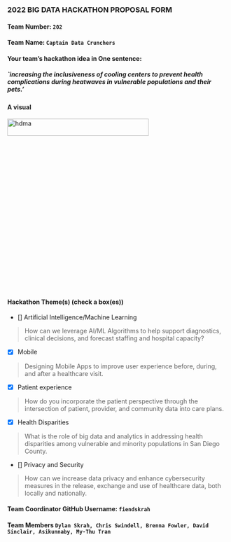 ### 2022 BIG DATA HACKATHON PROPOSAL FORM

#### Team Number: `202`  

#### Team Name: `Captain Data Crunchers`    
  
#### Your team’s hackathon idea in One sentence:
##### `increasing the inclusiveness of cooling centers to prevent health complications during heatwaves in vulnerable populations and their pets.’


#### A visual

<img height="10%" width="80%" alt="hdma" src="https://health.clevelandclinic.org/wp-content/uploads/sites/3/2021/08/ExhaustionVSstroke-1291924515-770x533-1-745x490.jpg"> 


#### Hackathon Theme(s) (check a box(es))
- [] Artificial Intelligence/Machine Learning 
> How can we leverage AI/ML Algorithms to help support diagnostics, clinical decisions, and forecast staffing and hospital capacity?
- [X] Mobile
> Designing Mobile Apps to improve user experience before, during, and after a healthcare visit.
- [X] Patient experience
> How do you incorporate the patient perspective through the intersection of patient, provider, and community data into care plans.
- [X] Health Disparities
> What is the role of big data and analytics in addressing health disparities among vulnerable and minority populations in San Diego County.
- [] Privacy and Security
> How can we increase data privacy and enhance cybersecurity measures in the release, exchange and use of healthcare data, both locally and nationally.

#### Team Coordinator GitHub Username: `fiendskrah`

#### Team Members `Dylan Skrah, Chris Swindell, Brenna Fowler, David Sinclair, Asikunnaby, My-Thu Tran `
